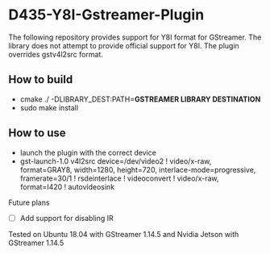 # D435-Y8I-Gstreamer-Plugin


The following repository provides support for Y8I format for GStreamer. The library does not attempt to provide official support for Y8I. The plugin overrides gstv4l2src format.

## How to build

- cmake ./ -DLIBRARY_DEST:PATH=**GSTREAMER LIBRARY DESTINATION**
- sudo make install

## How to use

- launch the plugin with the correct device
- gst-launch-1.0 v4l2src device=/dev/video2 ! video/x-raw, format=GRAY8, width=1280, height=720, interlace-mode=progressive, framerate=30/1 ! rsdeinterlace ! videoconvert ! video/x-raw, format=I420 ! autovideosink

Future plans
- [ ] Add support for disabling IR


Tested on Ubuntu 18.04 with GStreamer 1.14.5 and Nvidia Jetson with GStreamer 1.14.5




